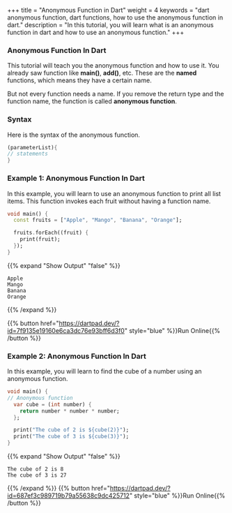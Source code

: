 +++
title = "Anonymous Function in Dart"
weight = 4
keywords = "dart anonymous function, dart functions, how to use the anonymous function in dart."
description = "In this tutorial, you will learn what is an anonymous function in dart and how to use an anonymous function."
+++

### Anonymous Function In Dart
This tutorial will teach you the anonymous function and how to use it. You already saw function like **main()**, **add()**, etc. These are the **named** functions, which means they have a certain name. 

But not every function needs a name. If you remove the return type and the function name, the function is called **anonymous function**.

### Syntax
Here is the syntax of the anonymous function.
```dart
(parameterList){
// statements
}

```
### Example 1: Anonymous Function In Dart
In this example, you will learn to use an anonymous function to print all list items. This function invokes each fruit without having a function name. 

```dart
void main() {
  const fruits = ["Apple", "Mango", "Banana", "Orange"];

  fruits.forEach((fruit) {
    print(fruit);
  });
}

```
{{% expand "Show Output" "false" %}}
````plaintext
Apple
Mango
Banana
Orange
````
{{% /expand %}}

{{% button href="https://dartpad.dev/?id=7f9135e19160e6ca3dc76e93bff6d3f0" style="blue" %}}Run Online{{% /button %}}
### Example 2: Anonymous Function In Dart
In this example, you will learn to find the cube of a number using an anonymous function. 

```dart
void main() {
// Anonymous function
  var cube = (int number) {
    return number * number * number;
  };

  print("The cube of 2 is ${cube(2)}");
  print("The cube of 3 is ${cube(3)}");
}
```
{{% expand "Show Output" "false" %}}
````plaintext
The cube of 2 is 8
The cube of 3 is 27
````
{{% /expand %}}
{{% button href="https://dartpad.dev/?id=687ef3c989719b79a55638c9dc425712" style="blue" %}}Run Online{{% /button %}}
